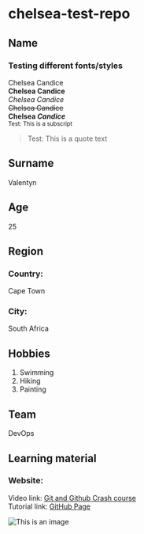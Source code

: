 # chelsea-test-repo
## Name
### Testing different fonts/styles
Chelsea Candice <br>
**Chelsea Candice** <br>
_Chelsea Candice_ <br>
~~Chelsea Candice~~ <br>
**Chelsea _Candice_** <br>
<sub>Test: This is a subscript</sub> <br>
> Test: This is a quote text <br>

## Surname
Valentyn

## Age
25

## Region
### Country:
Cape Town
### City:
South Africa

## Hobbies
1. Swimming
2. Hiking
3. Painting

## Team
DevOps

## Learning material
### Website:
Video link: [Git and Github Crash course](https://www.youtube.com/watch?v=RGOj5yH7evk) <br>
Tutorial link: [GitHub Page](https://docs.github.com/en/get-started/writing-on-github/getting-started-with-writing-and-formatting-on-github/basic-writing-and-formatting-syntax#headings)

![This is an image](https://greymatter.com/wp-content/uploads/2021/12/Git-Logo-2Color.png)



